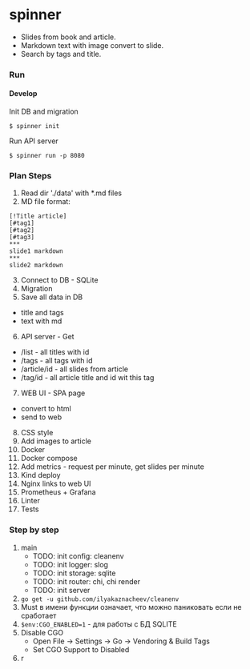 # spinner

- Slides from book and article.
- Markdown text with image convert to slide. 
- Search by tags and title.

### Run


#### Develop
Init DB and migration
```
$ spinner init
```
Run API server
```
$ spinner run -p 8080
```

### Plan Steps
1. Read dir './data' with *.md files
2. MD file format:
```
[!Title article]
[#tag1] 
[#tag2] 
[#tag3]
***
slide1 markdown
***
slide2 markdown
```
3. Connect to DB - SQLite
4. Migration
5. Save all data in DB
- title and tags
- text with md
6. API server - Get
- /list - all titles with id
- /tags - all tags with id
- /article/id - all slides from article
- /tag/id - all article title and id wit this tag
7. WEB UI - SPA page
- convert to html
- send to web
8. CSS style
9. Add images to article
10. Docker 
11. Docker compose
12. Add metrics - request per minute, get slides per minute
13. Kind deploy
14. Nginx links to web UI
15. Prometheus + Grafana
16. Linter
17. Tests

### Step by step
1. main
   - TODO: init config: cleanenv
   - TODO: init logger: slog
   - TODO: init storage: sqlite
   - TODO: init router: chi, chi render
   - TODO: init server
2. ```go get -u github.com/ilyakaznacheev/cleanenv```
3. Must в имени функции означает, что можно паниковать если не сработает
4. ```$env:CGO_ENABLED=1``` - для работы с БД SQLITE
5. Disable CGO
   - Open File -> Settings -> Go -> Vendoring & Build Tags
   - Set CGO Support to Disabled
6. r

